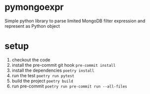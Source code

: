 # pymongoexpr

Simple python library to parse limited MongoDB filter expression and represent as Python object

# setup

1. checkout the code
1. install the pre-commit git hook
    `pre-commit install`
1. install the dependencies
    `poetry install`
1. run the test
    `poetry run pytest`
1. build the project
    `poetry build`
1. run pre-commit
    `poetry run pre-commit run --all-files`
